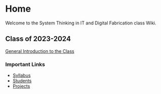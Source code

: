 # Home
Welcome to the System Thinking in IT and Digital Fabrication class Wiki.

## Class of 2023-2024
[General Introduction to the Class](./2023-2024_Home.md)

### Important Links
- [Syllabus](Syllabus-2023-2024.md)
- [Students](Students.md)
- [Projects](Projects.md)